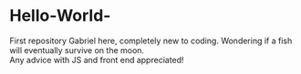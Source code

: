 # Hello-World-
First repository
Gabriel here, completely new to coding. Wondering if a fish will eventually survive on the moon.  
Any advice with JS and front end appreciated! 
